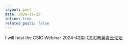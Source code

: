 ```yaml
---
layout: post
date: 2024-11-25
inline: true
related_posts: false
---
```


I will host the CSIG Webinar 2024-42期-[CSIG菁英青云论坛](https://mp.weixin.qq.com/s/ZPp9qgmt1qDqM5wQAsrJCA)

